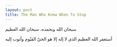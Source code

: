 ```yaml
---
layout: post
title: The Man Who Knew When To Stop
---
```


سبحان الله وبحمده، سبحان الله العظيم

أستغفر الله العظيم الذي لا إله إلا هو الحيّ القيّوم وأتوب إليه
